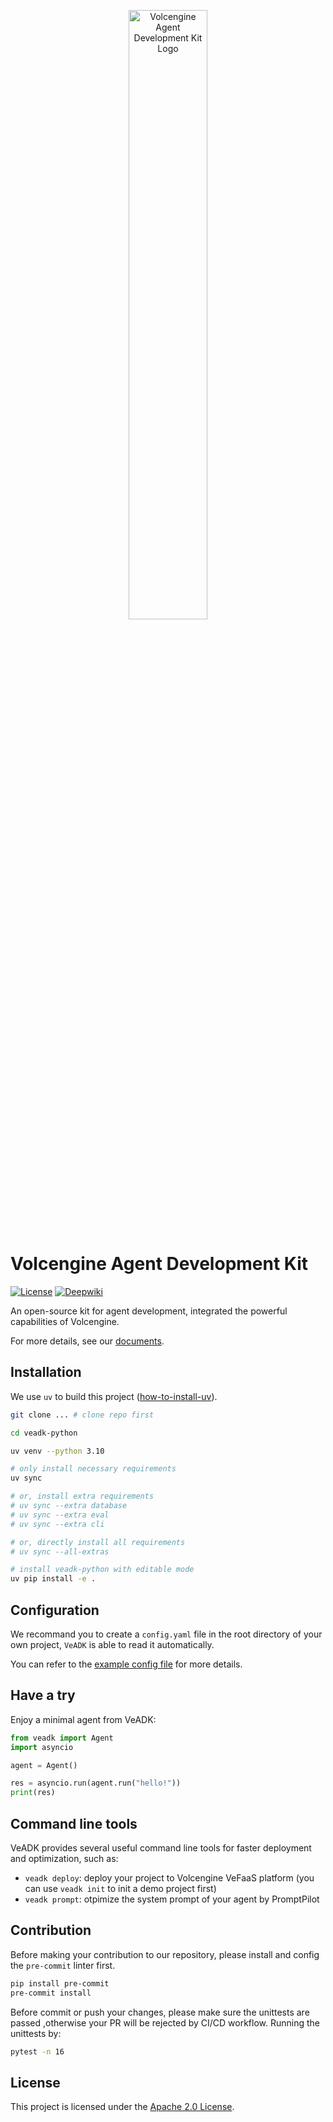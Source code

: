 <p align="center">
    <img src="assets/images/logo.png" alt="Volcengine Agent Development Kit Logo" width="50%">
</p>

# Volcengine Agent Development Kit

[![License](https://img.shields.io/badge/License-Apache_2.0-blue.svg)](LICENSE)
[![Deepwiki](https://deepwiki.com/badge.svg)](https://deepwiki.com/volcengine/veadk-python)

An open-source kit for agent development, integrated the powerful capabilities of Volcengine.

For more details, see our [documents](https://volcengine.github.io/veadk-python/).

## Installation

We use `uv` to build this project ([how-to-install-uv](https://docs.astral.sh/uv/getting-started/installation/)).

```bash
git clone ... # clone repo first

cd veadk-python

uv venv --python 3.10

# only install necessary requirements
uv sync

# or, install extra requirements
# uv sync --extra database
# uv sync --extra eval
# uv sync --extra cli

# or, directly install all requirements
# uv sync --all-extras

# install veadk-python with editable mode
uv pip install -e .
```

## Configuration

We recommand you to create a `config.yaml` file in the root directory of your own project, `VeADK` is able to read it automatically.

You can refer to the [example config file](config.yaml.example) for more details.

## Have a try

Enjoy a minimal agent from VeADK:

```python
from veadk import Agent
import asyncio

agent = Agent()

res = asyncio.run(agent.run("hello!"))
print(res)
```

## Command line tools

VeADK provides several useful command line tools for faster deployment and optimization, such as:

- `veadk deploy`: deploy your project to Volcengine VeFaaS platform (you can use `veadk init` to init a demo project first)
- `veadk prompt`: otpimize the system prompt of your agent by PromptPilot

## Contribution

Before making your contribution to our repository, please install and config the `pre-commit` linter first.

```bash
pip install pre-commit
pre-commit install
```

Before commit or push your changes, please make sure the unittests are passed ,otherwise your PR will be rejected by CI/CD workflow. Running the unittests by:

```bash
pytest -n 16
```

## License

This project is licensed under the [Apache 2.0 License](./LICENSE).
